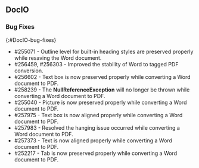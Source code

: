 ## DocIO

### Bug Fixes
{:#DocIO-bug-fixes}

* \#255071 - Outline level for built-in heading styles are preserved properly while resaving the Word document.
* \#256459, \#256303 - Improved the stability of Word to tagged PDF conversion.
* \#256602 - Text box is now preserved properly while converting a Word document to PDF.
* \#258239 - The **NullReferenceException** will no longer be thrown while converting a Word document to PDF.
* \#255040 - Picture is now preserved properly while converting a Word document to PDF.
* \#257975 - Text box is now aligned properly while converting a Word document to PDF.
* \#257983 - Resolved the hanging issue occurred while converting a Word document to PDF.
* \#257373 - Text is now aligned properly while converting a Word document to PDF.
* \#252217 - Tab is now preserved properly while converting a Word document to PDF.